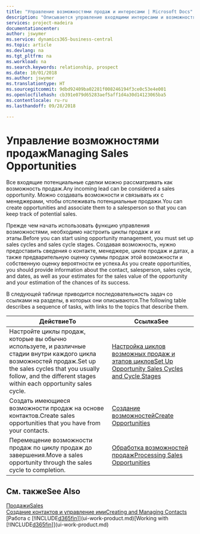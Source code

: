 ```yaml
---
title: "Управление возможностями продаж и интересами | Microsoft Docs"
description: "Описывается управление входящими интересами и возможностями продаж в Business Central, а также связыванием возможностей с менеджерами по продажам для отслеживания потенциальных продаж."
services: project-madeira
documentationcenter: 
author: jswymer
ms.service: dynamics365-business-central
ms.topic: article
ms.devlang: na
ms.tgt_pltfrm: na
ms.workload: na
ms.search.keywords: relationship, prospect
ms.date: 10/01/2018
ms.author: jswymer
ms.translationtype: HT
ms.sourcegitcommit: 9dbd92409ba02281f008246194f3ce0c53e4e001
ms.openlocfilehash: cb391e079d65283aef5aff1d4a30d14123065ba5
ms.contentlocale: ru-ru
ms.lasthandoff: 09/28/2018

---
```

# <a name="managing-sales-opportunities"></a><span data-ttu-id="90d8a-103">Управление возможностями продаж</span><span class="sxs-lookup"><span data-stu-id="90d8a-103">Managing Sales Opportunities</span></span>
<span data-ttu-id="90d8a-104">Все входящие потенциальные сделки можно рассматривать как возможность продаж.</span><span class="sxs-lookup"><span data-stu-id="90d8a-104">Any incoming lead can be considered a sales opportunity.</span></span> <span data-ttu-id="90d8a-105">Можно создавать возможности и связывать их с менеджерами, чтобы отслеживать потенциальные продажи.</span><span class="sxs-lookup"><span data-stu-id="90d8a-105">You can create opportunities and associate them to a salesperson so that you can keep track of potential sales.</span></span>

<span data-ttu-id="90d8a-106">Прежде чем начать использовать функцию управления возможностями, необходимо настроить циклы продаж и их этапы.</span><span class="sxs-lookup"><span data-stu-id="90d8a-106">Before you can start using opportunity management, you must set up sales cycles and sales cycle stages.</span></span> <span data-ttu-id="90d8a-107">Создавая возможность, нужно предоставить сведения о контакте, менеджере, цикле продаж и датах, а также предварительную оценку суммы продаж этой возможности и собственную оценку вероятности ее успеха.</span><span class="sxs-lookup"><span data-stu-id="90d8a-107">As you create opportunities, you should provide information about the contact, salesperson, sales cycle, and dates, as well as your estimates for the sales value of the opportunity and your estimation of the chances of its success.</span></span>

<span data-ttu-id="90d8a-108">В следующей таблице приводится последовательность задач со ссылками на разделы, в которых они описываются.</span><span class="sxs-lookup"><span data-stu-id="90d8a-108">The following table describes a sequence of tasks, with links to the topics that describe them.</span></span>

| <span data-ttu-id="90d8a-109">Действие</span><span class="sxs-lookup"><span data-stu-id="90d8a-109">To</span></span> | <span data-ttu-id="90d8a-110">Ссылка</span><span class="sxs-lookup"><span data-stu-id="90d8a-110">See</span></span> |
| --- | --- |
| <span data-ttu-id="90d8a-111">Настройте циклы продаж, которые вы обычно используете, и различные стадии внутри каждого цикла возможностей продаж.</span><span class="sxs-lookup"><span data-stu-id="90d8a-111">Set up the sales cycles that you usually follow, and the different stages within each opportunity sales cycle.</span></span> |[<span data-ttu-id="90d8a-112">Настройка циклов возможных продаж и этапов циклов</span><span class="sxs-lookup"><span data-stu-id="90d8a-112">Set Up Opportunity Sales Cycles and Cycle Stages</span></span>](marketing-how-setup-opportunity-sales-cycles-stages.md) |
| <span data-ttu-id="90d8a-113">Создать имеющиеся возможности продаж на основе контактов.</span><span class="sxs-lookup"><span data-stu-id="90d8a-113">Create sales opportunities that you have from your contacts.</span></span> |[<span data-ttu-id="90d8a-114">Создание возможностей</span><span class="sxs-lookup"><span data-stu-id="90d8a-114">Create Opportunities</span></span>](marketing-how-create-opportunities.md) |
| <span data-ttu-id="90d8a-115">Перемещение возможности продаж по циклу продаж до завершения.</span><span class="sxs-lookup"><span data-stu-id="90d8a-115">Move a sales opportunity through the sales cycle to completion.</span></span> |[<span data-ttu-id="90d8a-116">Обработка возможностей продаж</span><span class="sxs-lookup"><span data-stu-id="90d8a-116">Processing Sales Opportunities</span></span>](marketing-processing-sales-opportunities.md) |

## <a name="see-also"></a><span data-ttu-id="90d8a-117">См. также</span><span class="sxs-lookup"><span data-stu-id="90d8a-117">See Also</span></span>
[<span data-ttu-id="90d8a-118">Продажи</span><span class="sxs-lookup"><span data-stu-id="90d8a-118">Sales</span></span>](sales-manage-sales.md)  
[<span data-ttu-id="90d8a-119">Создание контактов и управление ими</span><span class="sxs-lookup"><span data-stu-id="90d8a-119">Creating and Managing Contacts</span></span>](marketing-contacts.md)  
<span data-ttu-id="90d8a-120">[Работа с [!INCLUDE[d365fin](includes/d365fin_md.md)]](ui-work-product.md)</span><span class="sxs-lookup"><span data-stu-id="90d8a-120">[Working with [!INCLUDE[d365fin](includes/d365fin_md.md)]](ui-work-product.md)</span></span>

